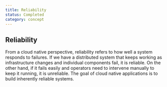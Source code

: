 ```yaml
---
title: Reliability
status: Completed
category: concept
---
```

## Reliability

From a cloud native perspective, reliability refers to how well a system responds to failures. If we have a distributed system that keeps working as infrastructure changes and individual components fail, it is reliable. On the other hand, if it fails easily and operators need to intervene manually to keep it running, it is unreliable. The goal of cloud native applications is to build inherently reliable systems.

